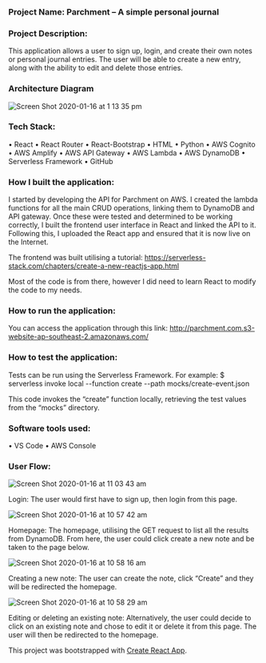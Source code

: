 ### Project Name: Parchment – A simple personal journal
### Project Description: 

This application allows a user to sign up, login, and create their own notes or personal journal entries. The user will be able to create a new entry, along with the ability to edit and delete those entries. 

### Architecture Diagram

![Screen Shot 2020-01-16 at 1 13 35 pm](https://user-images.githubusercontent.com/34014570/72482375-5dceb600-3862-11ea-8d14-aebb496065ff.png)


### Tech Stack: 

•	React
•	React Router
•	React-Bootstrap
•	HTML
•	Python
•	AWS Cognito
•	AWS Amplify
•	AWS API Gateway
•	AWS Lambda
•	AWS DynamoDB
•	Serverless Framework 
•	GitHub

### How I built the application:

I started by developing the API for Parchment on AWS. I created the lambda functions for all the main CRUD operations, linking them to DynamoDB and API gateway. Once these were tested and determined to be working correctly, I built the frontend user interface in React and linked the API to it. Following this, I uploaded the React app and ensured that it is now live on the Internet. 

The frontend was built utilising a tutorial: https://serverless-stack.com/chapters/create-a-new-reactjs-app.html

Most of the code is from there, however I did need to learn React to modify the code to my needs. 

### How to run the application: 

You can access the application through this link:
http://parchment.com.s3-website-ap-southeast-2.amazonaws.com/

### How to test the application:

Tests can be run using the Serverless Framework. For example:
$ serverless invoke local --function create --path mocks/create-event.json

This code invokes the “create” function locally, retrieving the test values from the “mocks” directory. 

### Software tools used:

•	VS Code
•	AWS Console

### User Flow:


![Screen Shot 2020-01-16 at 11 03 43 am](https://user-images.githubusercontent.com/34014570/72476094-328f9b00-3851-11ea-9e46-d57a7c189b13.png)

 
Login: The user would first have to sign up, then login from this page. 

![Screen Shot 2020-01-16 at 10 57 42 am](https://user-images.githubusercontent.com/34014570/72475997-efcdc300-3850-11ea-842c-7effc0dca7de.png)

 Homepage: The homepage, utilising the GET request to list all the results from DynamoDB. From here, the user could click create a new note and be taken to the page below.

![Screen Shot 2020-01-16 at 10 58 16 am](https://user-images.githubusercontent.com/34014570/72476013-f9572b00-3850-11ea-8d93-d44bd02c142c.png)
 
Creating a new note: The user can create the note, click “Create” and they will be redirected the homepage.

![Screen Shot 2020-01-16 at 10 58 29 am](https://user-images.githubusercontent.com/34014570/72476017-fb20ee80-3850-11ea-9ded-8597e86f73b2.png)

Editing or deleting an existing note: Alternatively, the user could decide to click on an existing note and chose to edit it or delete it from this page. The user will then be redirected to the homepage.  

This project was bootstrapped with [Create React App](https://github.com/facebook/create-react-app).

